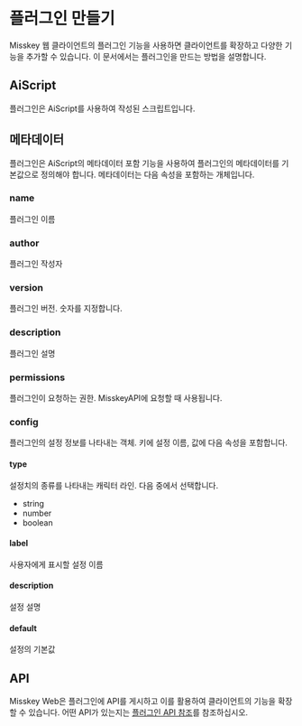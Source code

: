 # 플러그인 만들기

Misskey 웹 클라이언트의 플러그인 기능을 사용하면 클라이언트를 확장하고 다양한 기능을 추가할 수 있습니다.
이 문서에서는 플러그인을 만드는 방법을 설명합니다.

## AiScript

플러그인은 AiScript를 사용하여 작성된 스크립트입니다.

## 메타데이터

플러그인은 AiScript의 메타데이터 포함 기능을 사용하여 플러그인의 메타데이터를 기본값으로 정의해야 합니다.
메타데이터는 다음 속성을 포함하는 개체입니다.

### name

플러그인 이름

### author

플러그인 작성자

### version

플러그인 버전. 숫자를 지정합니다.

### description

플러그인 설명

### permissions

플러그인이 요청하는 권한. MisskeyAPI에 요청할 때 사용됩니다.

### config

플러그인의 설정 정보를 나타내는 객체.
키에 설정 이름, 값에 다음 속성을 포함합니다.

#### type

설정치의 종류를 나타내는 캐릭터 라인. 다음 중에서 선택합니다.

- string
- number
- boolean

#### label

사용자에게 표시할 설정 이름

#### description

설정 설명

#### default

설정의 기본값

## API

Misskey Web은 플러그인에 API를 게시하고 이를 활용하여 클라이언트의 기능을 확장할 수 있습니다.
어떤 API가 있는지는 [플러그인 API 참조](./plugin-api-reference.md)를 참조하십시오.
